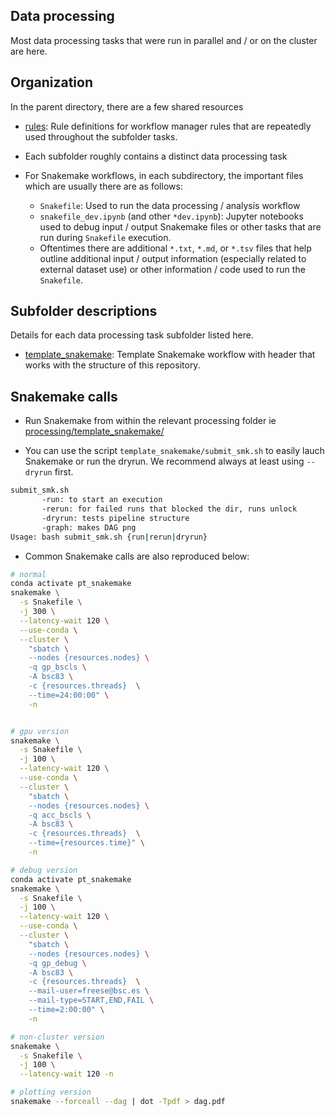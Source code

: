 ## Data processing

Most data processing tasks that were run in parallel and / or on the cluster are here.

## Organization

In the parent directory, there are a few shared resources
* [rules](rules): Rule definitions for workflow manager rules that are repeatedly used throughout the subfolder tasks.
* Each subfolder roughly contains a distinct data processing task

* For Snakemake workflows, in each subdirectory, the important files which are usually there are as follows:
  * `Snakefile`: Used to run the data processing / analysis workflow
  * `snakefile_dev.ipynb` (and other `*dev.ipynb`): Jupyter notebooks used to debug input / output Snakemake files or other tasks that are run during `Snakefile` execution.
  * Oftentimes there are additional `*.txt`, `*.md`, or `*.tsv` files that help outline additional input / output information (especially related to external dataset use) or other information / code used to run the `Snakefile`.

## Subfolder descriptions

<!-- leave the subfolder descriptions header here it makes the GitHub action work! -->

Details for each data processing task subfolder listed here.

<!-- * [template_snakemake] -->
* [template_snakemake](template_snakemake): Template Snakemake workflow with header that works with the structure of this repository.














## Snakemake calls

* Run Snakemake from within the relevant processing folder ie [processing/template_snakemake/](template_snakemake)

* You can use the script `template_snakemake/submit_smk.sh` to easily lauch Snakemake or run the dryrun. We recommend always at least using `--dryrun` first.

```bash
submit_smk.sh
       -run: to start an execution
       -rerun: for failed runs that blocked the dir, runs unlock
       -dryrun: tests pipeline structure
       -graph: makes DAG png
Usage: bash submit_smk.sh {run|rerun|dryrun}
```

* Common Snakemake calls are also reproduced below:

```bash
# normal
conda activate pt_snakemake
snakemake \
  -s Snakefile \
  -j 300 \
  --latency-wait 120 \
  --use-conda \
  --cluster \
    "sbatch \
    --nodes {resources.nodes} \
    -q gp_bscls \
    -A bsc83 \
    -c {resources.threads}  \
    --time=24:00:00" \
    -n


# gpu version
snakemake \
  -s Snakefile \
  -j 100 \
  --latency-wait 120 \
  --use-conda \
  --cluster \
    "sbatch \
    --nodes {resources.nodes} \
    -q acc_bscls \
    -A bsc83 \
    -c {resources.threads}  \
    --time={resources.time}" \
    -n

# debug version
conda activate pt_snakemake
snakemake \
  -s Snakefile \
  -j 100 \
  --latency-wait 120 \
  --use-conda \
  --cluster \
    "sbatch \
    --nodes {resources.nodes} \
    -q gp_debug \
    -A bsc83 \
    -c {resources.threads}  \
    --mail-user=freese@bsc.es \
    --mail-type=START,END,FAIL \
    --time=2:00:00" \
    -n

# non-cluster version
snakemake \
  -s Snakefile \
  -j 100 \
  --latency-wait 120 -n

# plotting version
snakemake --forceall --dag | dot -Tpdf > dag.pdf
```
